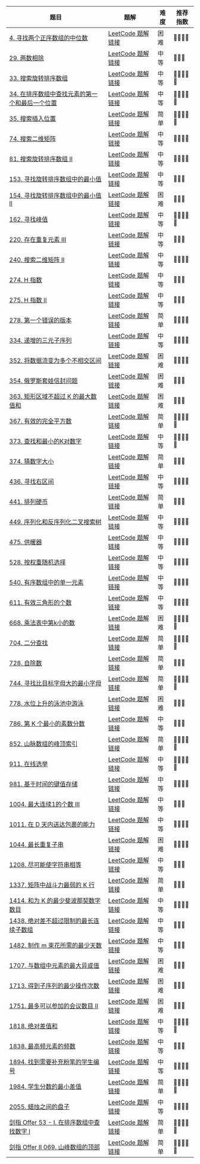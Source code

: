 | 题目                                                                                          | 题解                                                                                                                                                   | 难度 | 推荐指数 |
| --------------------------------------------------------------------------------------------- | ------------------------------------------------------------------------------------------------------------------------------------------------------ | ---- | -------- |
| [4. 寻找两个正序数组的中位数 ](https://leetcode-cn.com/problems/median-of-two-sorted-arrays/) | [LeetCode 题解链接](https://leetcode-cn.com/problems/median-of-two-sorted-arrays/solution/shua-chuan-lc-po-su-jie-fa-fen-zhi-jie-f-wtu2/) | 困难 | 🤩🤩🤩🤩 |
| [29. 两数相除](https://leetcode-cn.com/problems/divide-two-integers/) | [LeetCode 题解链接](https://leetcode-cn.com/problems/divide-two-integers/solution/shua-chuan-lc-er-fen-bei-zeng-cheng-fa-j-m73b) | 中等 | 🤩🤩🤩 |
| [33. 搜索旋转排序数组](https://leetcode-cn.com/problems/search-in-rotated-sorted-array/) | [LeetCode 题解链接](https://leetcode-cn.com/problems/search-in-rotated-sorted-array/solution/shua-chuan-lc-yan-ge-ologn100yi-qi-kan-q-xifo/) | 中等 | 🤩🤩🤩🤩🤩 |
| [34. 在排序数组中查找元素的第一个和最后一个位置](https://leetcode-cn.com/problems/find-first-and-last-position-of-element-in-sorted-array/) | [LeetCode 题解链接](https://leetcode-cn.com/problems/find-first-and-last-position-of-element-in-sorted-array/solution/sha-sha-gao-bu-qing-ru-he-ding-yi-er-fen-rrj1/) | 中等 | 🤩🤩🤩🤩🤩 |
| [35. 搜索插入位置](https://leetcode-cn.com/problems/search-insert-position/) | [LeetCode 题解链接](https://leetcode-cn.com/problems/search-insert-position/solution/shua-chuan-lc-jian-dan-mo-ni-ti-by-ac_oi-7d5t/) | 简单 | 🤩🤩🤩🤩🤩 |
| [74. 搜索二维矩阵](https://leetcode-cn.com/problems/search-a-2d-matrix/) | [LeetCode 题解链接](https://leetcode-cn.com/problems/search-a-2d-matrix/solution/gong-shui-san-xie-yi-ti-shuang-jie-er-fe-l0pq/) | 中等 | 🤩🤩🤩🤩 |
| [81. 搜索旋转排序数组 II](https://leetcode-cn.com/problems/search-in-rotated-sorted-array-ii/) | [LeetCode 题解链接](https://leetcode-cn.com/problems/search-in-rotated-sorted-array-ii/solution/gong-shui-san-xie-xiang-jie-wei-he-yuan-xtam4//) | 中等 | 🤩🤩🤩🤩 |
| [153. 寻找旋转排序数组中的最小值](https://leetcode-cn.com/problems/find-minimum-in-rotated-sorted-array/) | [LeetCode 题解链接](https://leetcode-cn.com/problems/find-minimum-in-rotated-sorted-array/solution/gong-shui-san-xie-yan-ge-olognyi-qi-kan-6d969/) | 中等 | 🤩🤩🤩 |
| [154. 寻找旋转排序数组中的最小值 II](https://leetcode-cn.com/problems/find-minimum-in-rotated-sorted-array-ii/) | [LeetCode 题解链接](https://leetcode-cn.com/problems/find-minimum-in-rotated-sorted-array-ii/solution/gong-shui-san-xie-xiang-jie-wei-he-yuan-7xbty/) | 困难 | 🤩🤩🤩 |
| [162. 寻找峰值](https://leetcode-cn.com/problems/find-peak-element/) | [LeetCode 题解链接](https://leetcode-cn.com/problems/find-peak-element/solution/gong-shui-san-xie-noxiang-xin-ke-xue-xi-qva7v/) | 中等 | 🤩🤩🤩🤩🤩 |
| [220. 存在重复元素 III](https://leetcode-cn.com/problems/contains-duplicate-iii/) | [LeetCode 题解链接](https://leetcode-cn.com/problems/contains-duplicate-iii/solution/gong-shui-san-xie-yi-ti-shuang-jie-hua-d-dlnv/) | 中等 | 🤩🤩🤩 |
| [240. 搜索二维矩阵 II](https://leetcode-cn.com/problems/search-a-2d-matrix-ii/) | [LeetCode 题解链接](https://leetcode-cn.com/problems/search-a-2d-matrix-ii/solution/gong-shui-san-xie-yi-ti-shuang-jie-er-fe-y1ns/) | 中等 | 🤩🤩🤩🤩 |
| [274. H 指数](https://leetcode-cn.com/problems/h-index/) | [LeetCode 题解链接](https://leetcode-cn.com/problems/h-index/solution/gong-shui-san-xie-li-yong-er-duan-xing-z-1jxw/) | 中等 | 🤩🤩🤩 |
| [275. H 指数 II](https://leetcode-cn.com/problems/h-index-ii/) | [LeetCode 题解链接](https://leetcode-cn.com/problems/h-index-ii/solution/gong-shui-san-xie-liang-chong-er-fen-ji-sovjb/) | 中等 | 🤩🤩🤩 |
| [278. 第一个错误的版本](https://leetcode-cn.com/problems/first-bad-version/) | [LeetCode 题解链接](https://leetcode-cn.com/problems/first-bad-version/solution/gong-shui-san-xie-shi-yong-jiao-hu-han-s-8hpv/) | 简单 | 🤩🤩🤩🤩 |
| [334. 递增的三元子序列](https://leetcode-cn.com/problems/increasing-triplet-subsequence/) | [LeetCode 题解链接](https://leetcode-cn.com/problems/increasing-triplet-subsequence/solution/gong-shui-san-xie-zui-chang-shang-sheng-xa08h/) | 中等 | 🤩🤩🤩🤩 |
| [352. 将数据流变为多个不相交区间](https://leetcode-cn.com/problems/data-stream-as-disjoint-intervals/) | [LeetCode 题解链接](https://leetcode-cn.com/problems/data-stream-as-disjoint-intervals/solution/gong-shui-san-xie-yi-ti-shuang-jie-er-fe-afrk/) | 困难 | 🤩🤩🤩🤩 |
| [354. 俄罗斯套娃信封问题](https://leetcode-cn.com/problems/russian-doll-envelopes/) | [LeetCode 题解链接](https://leetcode-cn.com/problems/russian-doll-envelopes/solution/zui-chang-shang-sheng-zi-xu-lie-bian-xin-6s8d/) | 困难 | 🤩🤩🤩 |
| [363. 矩形区域不超过 K 的最大数值和](https://leetcode-cn.com/problems/max-sum-of-rectangle-no-larger-than-k/) | [LeetCode 题解链接](https://leetcode-cn.com/problems/max-sum-of-rectangle-no-larger-than-k/solution/gong-shui-san-xie-you-hua-mei-ju-de-ji-b-dh8s/) | 困难 | 🤩🤩🤩 |
| [367. 有效的完全平方数](https://leetcode-cn.com/problems/valid-perfect-square/) | [LeetCode 题解链接](https://leetcode-cn.com/problems/valid-perfect-square/solution/gong-shui-san-xie-yi-ti-shuang-jie-er-fe-g5el/) | 简单 | 🤩🤩🤩🤩🤩 |
| [373. 查找和最小的K对数字](https://leetcode-cn.com/problems/find-k-pairs-with-smallest-sums/) | [LeetCode 题解链接](https://leetcode-cn.com/problems/find-k-pairs-with-smallest-sums/solution/gong-shui-san-xie-duo-lu-gui-bing-yun-yo-pgw5/) | 中等 | 🤩🤩🤩🤩🤩 |
| [374. 猜数字大小](https://leetcode-cn.com/problems/guess-number-higher-or-lower/) | [LeetCode 题解链接](https://leetcode-cn.com/problems/guess-number-higher-or-lower/solution/gong-shui-san-xie-shi-yong-jiao-hu-han-s-tocm/) | 简单 | 🤩🤩🤩 |
| [436. 寻找右区间](https://leetcode.cn/problems/find-right-interval/) | [LeetCode 题解链接](https://leetcode.cn/problems/find-right-interval/solution/by-ac_oier-sijp/) | 中等 | 🤩🤩🤩🤩 |
| [441. 排列硬币](https://leetcode-cn.com/problems/arranging-coins/) | [LeetCode 题解链接](https://leetcode-cn.com/problems/arranging-coins/solution/gong-shui-san-xie-yi-ti-shuang-jie-shu-x-sv9o/) | 简单 | 🤩🤩🤩 |
| [449. 序列化和反序列化二叉搜索树](https://leetcode.cn/problems/serialize-and-deserialize-bst/) | [LeetCode 题解链接](https://leetcode.cn/problems/serialize-and-deserialize-bst/solution/by-ac_oier-ncwn/) | 中等 | 🤩🤩🤩🤩 |
| [475. 供暖器](https://leetcode-cn.com/problems/heaters/) | [LeetCode 题解链接](https://leetcode-cn.com/problems/heaters/solution/gong-shui-san-xie-er-fen-shuang-zhi-zhen-mys4/) | 中等 | 🤩🤩🤩🤩 |
| [528. 按权重随机选择](https://leetcode-cn.com/problems/random-pick-with-weight/) | [LeetCode 题解链接](https://leetcode-cn.com/problems/random-pick-with-weight/solution/gong-shui-san-xie-yi-ti-shuang-jie-qian-8bx50/) | 中等 | 🤩🤩🤩🤩 |
| [540. 有序数组中的单一元素](https://leetcode-cn.com/problems/single-element-in-a-sorted-array/) | [LeetCode 题解链接](https://leetcode-cn.com/problems/single-element-in-a-sorted-array/solution/gong-shui-san-xie-er-duan-xing-fen-xi-yu-17nv/) | 中等 | 🤩🤩🤩🤩 |
| [611. 有效三角形的个数](https://leetcode-cn.com/problems/valid-triangle-number/) | [LeetCode 题解链接](https://leetcode-cn.com/problems/valid-triangle-number/solution/gong-shui-san-xie-yi-ti-san-jie-jian-dan-y1we/) | 中等 | 🤩🤩🤩🤩 |
| [668. 乘法表中第k小的数](https://leetcode.cn/problems/kth-smallest-number-in-multiplication-table/) | [LeetCode 题解链接](https://leetcode.cn/problems/kth-smallest-number-in-multiplication-table/solution/by-ac_oier-7pmt/) | 困难 | 🤩🤩🤩🤩🤩 |
| [704. 二分查找](https://leetcode-cn.com/problems/binary-search/) | [LeetCode 题解链接](https://leetcode-cn.com/problems/binary-search/solution/gong-shui-san-xie-yun-yong-er-fen-zhao-f-5jyj/) | 简单 | 🤩🤩🤩🤩🤩 |
| [728. 自除数](https://leetcode-cn.com/problems/self-dividing-numbers/) | [LeetCode 题解链接](https://leetcode-cn.com/problems/self-dividing-numbers/solution/by-ac_oier-pvb1/) | 简单 | 🤩🤩🤩 |
| [744. 寻找比目标字母大的最小字母](https://leetcode-cn.com/problems/find-smallest-letter-greater-than-target/) | [LeetCode 题解链接](https://leetcode-cn.com/problems/find-smallest-letter-greater-than-target/solution/by-ac_oier-to07/) | 简单 | 🤩🤩🤩🤩🤩 |
| [778. 水位上升的泳池中游泳](https://leetcode-cn.com/problems/swim-in-rising-water/) | [LeetCode 题解链接](https://leetcode-cn.com/problems/swim-in-rising-water/solution/gong-shui-san-xie-yi-ti-shuang-jie-krusk-7c6o/) | 困难 | 🤩🤩🤩 |
| [786. 第 K 个最小的素数分数](https://leetcode-cn.com/problems/k-th-smallest-prime-fraction/) | [LeetCode 题解链接](https://leetcode-cn.com/problems/k-th-smallest-prime-fraction/solution/gong-shui-san-xie-yi-ti-shuang-jie-you-x-8ymk/) | 中等 | 🤩🤩🤩 |
| [852. 山脉数组的峰顶索引](https://leetcode-cn.com/problems/peak-index-in-a-mountain-array/) | [LeetCode 题解链接](https://leetcode-cn.com/problems/peak-index-in-a-mountain-array/solution/gong-shui-san-xie-er-fen-san-fen-cha-zhi-5gfv/) | 简单 | 🤩🤩🤩🤩🤩 |
| [911. 在线选举](https://leetcode-cn.com/problems/online-election/) | [LeetCode 题解链接](https://leetcode-cn.com/problems/online-election/solution/gong-shui-san-xie-er-fen-yun-yong-ti-by-5y3hi/) | 中等 | 🤩🤩🤩🤩🤩 |
| [981. 基于时间的键值存储](https://leetcode-cn.com/problems/time-based-key-value-store/) | [LeetCode 题解链接](https://leetcode-cn.com/problems/time-based-key-value-store/solution/gong-shui-san-xie-yi-ti-shuang-jie-ha-xi-h5et/) | 中等 | 🤩🤩🤩🤩 |
| [1004. 最大连续1的个数 III](https://leetcode-cn.com/problems/max-consecutive-ones-iii/) | [LeetCode 题解链接](https://leetcode-cn.com/problems/max-consecutive-ones-iii/solution/san-chong-jie-fa-cong-dong-tai-gui-hua-d-gxks/) | 中等 | 🤩🤩🤩 |
| [1011. 在 D 天内送达包裹的能力](https://leetcode-cn.com/problems/capacity-to-ship-packages-within-d-days/) | [LeetCode 题解链接](https://leetcode-cn.com/problems/capacity-to-ship-packages-within-d-days/solution/gong-shui-san-xie-li-yong-er-duan-xing-z-95zj/) | 中等 | 🤩🤩🤩🤩 |
| [1044. 最长重复子串](https://leetcode-cn.com/problems/longest-duplicate-substring/) | [LeetCode 题解链接](https://leetcode-cn.com/problems/longest-duplicate-substring/solution/gong-shui-san-xie-zi-fu-chuan-ha-xi-ying-hae9/) | 困难 | 🤩🤩🤩🤩 |
| [1208. 尽可能使字符串相等](https://leetcode-cn.com/problems/get-equal-substrings-within-budget/) | [LeetCode 题解链接](https://leetcode-cn.com/problems/get-equal-substrings-within-budget/solution/ni-bu-ke-neng-kan-bu-dong-de-qian-zhui-h-u4l1/) | 中等 | 🤩🤩🤩 |
| [1337. 矩阵中战斗力最弱的 K 行](https://leetcode-cn.com/problems/the-k-weakest-rows-in-a-matrix/) | [LeetCode 题解链接](https://leetcode-cn.com/problems/the-k-weakest-rows-in-a-matrix/solution/gong-shui-san-xie-yi-ti-shuang-jie-po-su-7okx/) | 简单 | 🤩🤩🤩 |
| [1414. 和为 K 的最少斐波那契数字数目](https://leetcode-cn.com/problems/find-the-minimum-number-of-fibonacci-numbers-whose-sum-is-k/) | [LeetCode 题解链接](https://leetcode-cn.com/problems/find-the-minimum-number-of-fibonacci-numbers-whose-sum-is-k/solution/gong-shui-san-xie-noxiang-xin-ke-xue-xi-rgty8/) | 中等 | 🤩🤩🤩🤩 |
| [1438. 绝对差不超过限制的最长连续子数组](https://leetcode-cn.com/problems/longest-continuous-subarray-with-absolute-diff-less-than-or-equal-to-limit/) | [LeetCode 题解链接](https://leetcode-cn.com/problems/longest-continuous-subarray-with-absolute-diff-less-than-or-equal-to-limit/solution/xiang-jie-er-fen-hua-dong-chuang-kou-dan-41g1/) | 中等 | 🤩🤩🤩      |
| [1482. 制作 m 束花所需的最少天数](https://leetcode-cn.com/problems/minimum-number-of-days-to-make-m-bouquets/) | [LeetCode 题解链接](https://leetcode-cn.com/problems/minimum-number-of-days-to-make-m-bouquets/solution/gong-shui-san-xie-li-yong-er-duan-xing-z-ysv4/) | 中等 | 🤩🤩🤩 |
| [1707. 与数组中元素的最大异或值](https://leetcode-cn.com/problems/maximum-xor-with-an-element-from-array/) | [LeetCode 题解链接](https://leetcode-cn.com/problems/maximum-xor-with-an-element-from-array/solution/gong-shui-san-xie-jie-zhe-ge-wen-ti-lai-lypqr/) | 困难 | 🤩🤩🤩 |
| [1713. 得到子序列的最少操作次数](https://leetcode-cn.com/problems/minimum-operations-to-make-a-subsequence/) | [LeetCode 题解链接](https://leetcode-cn.com/problems/minimum-operations-to-make-a-subsequence/solution/gong-shui-san-xie-noxiang-xin-ke-xue-xi-oj7yu/) | 困难 | 🤩🤩🤩 |
| [1751. 最多可以参加的会议数目 II](https://leetcode-cn.com/problems/maximum-number-of-events-that-can-be-attended-ii/) | [LeetCode 题解链接](https://leetcode-cn.com/problems/maximum-number-of-events-that-can-be-attended-ii/solution/po-su-dp-er-fen-dp-jie-fa-by-ac_oier-88du/) | 困难 | 🤩🤩🤩      |
| [1818. 绝对差值和](https://leetcode-cn.com/problems/minimum-absolute-sum-difference/) | [LeetCode 题解链接](https://leetcode-cn.com/problems/minimum-absolute-sum-difference/solution/gong-shui-san-xie-tong-guo-er-fen-zhao-z-vrmq/) | 中等 | 🤩🤩🤩🤩🤩 |
| [1838. 最高频元素的频数](https://leetcode-cn.com/problems/frequency-of-the-most-frequent-element/) | [LeetCode 题解链接](https://leetcode-cn.com/problems/frequency-of-the-most-frequent-element/solution/gong-shui-san-xie-cong-mei-ju-dao-pai-xu-kxnk/) | 中等 | 🤩🤩🤩 |
| [1894. 找到需要补充粉笔的学生编号](https://leetcode-cn.com/problems/find-the-student-that-will-replace-the-chalk/) | [LeetCode 题解链接](https://leetcode-cn.com/problems/find-the-student-that-will-replace-the-chalk/solution/gong-shui-san-xie-yi-ti-shuang-jie-qian-kpqsk/) | 中等 | 🤩🤩🤩🤩 |
| [1984. 学生分数的最小差值](https://leetcode-cn.com/problems/minimum-difference-between-highest-and-lowest-of-k-scores/) | [LeetCode 题解链接](https://leetcode-cn.com/problems/minimum-difference-between-highest-and-lowest-of-k-scores/solution/gong-shui-san-xie-pai-xu-hua-dong-chuang-ru6e/) | 简单 | 🤩🤩🤩🤩🤩 |
| [2055. 蜡烛之间的盘子](https://leetcode-cn.com/problems/plates-between-candles/) | [LeetCode 题解链接](https://leetcode-cn.com/problems/plates-between-candles/solution/gong-shui-san-xie-er-fen-qian-zhui-he-yu-0qt0/) | 中等 | 🤩🤩🤩🤩 |
| [剑指 Offer 53 - I. 在排序数组中查找数字 I](https://leetcode-cn.com/problems/zai-pai-xu-shu-zu-zhong-cha-zhao-shu-zi-lcof/) | [LeetCode 题解链接](https://leetcode-cn.com/problems/zai-pai-xu-shu-zu-zhong-cha-zhao-shu-zi-lcof/solution/gong-shui-san-xie-liang-chong-er-fen-ton-3epx/) | 简单 | 🤩🤩🤩🤩🤩 |
| [剑指 Offer II 069. 山峰数组的顶部](https://leetcode-cn.com/problems/B1IidL/) | [LeetCode 题解链接](https://leetcode-cn.com/problems/B1IidL/solution/gong-shui-san-xie-er-fen-san-fen-ji-zhi-lc8zl/) | 简单 | 🤩🤩🤩🤩🤩 |


